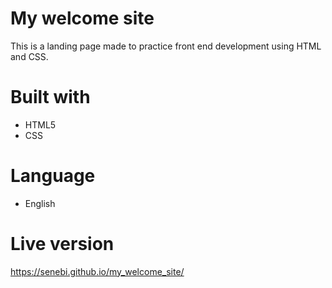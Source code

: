 # My welcome site
This is a landing page made to practice front end development using HTML and CSS.

# Built with

- HTML5
- CSS

# Language
- English

# Live version
https://senebi.github.io/my_welcome_site/
